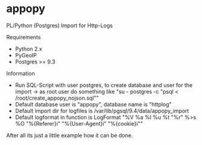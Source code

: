 # appopy
PL/Python (Postgres) Import for Http-Logs

Requirements

* Python 2.x
* PyGeoIP
* Postgres >= 9.3

Information

* Run SQL-Script with user postgres, to create database and user for the import
-> as root user do something like "su - postgres -c "psql < /root/create_appopy_nojson.sql""
* Default database user is "appopy", database name is "httplog"
* Default import dir for logfiles is /var/lib/pgsql/9.4/data/appopy_import
* Default logformat in function is LogFormat "%V %a %l %u %t \"%r\" %>s %O \"%{Referer}i\" \"%{User-Agent}i\" \"%{cookie}i\""

After all its just a little example how it can be done.
